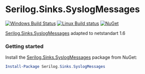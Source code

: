 # Serilog.Sinks.SyslogMessages

[![Windows Build Status](https://ci.appveyor.com/api/projects/status/github/murashovzhen/serilog-sinks-syslog?svg=true)](https://ci.appveyor.com/project/murashovzhen/serilog-sinks-syslog)
[![Linux Build status](https://api.travis-ci.org/murashovzhen/serilog-sinks-syslog.svg)](https://travis-ci.org/murashovzhen/serilog-sinks-syslog)
[![NuGet](https://img.shields.io/nuget/v/Serilog.Sinks.SyslogMessages.Netstandard1.6.svg)](https://www.nuget.org/packages/Serilog.Sinks.SyslogMessages.Netstandard1.6)

[Serilog.Sinks.SyslogMessages](https://www.nuget.org/packages/Serilog.Sinks.SyslogMessages.Netstandard1.6/) adapted to netstandart 1.6

### Getting started

Install the [Serilog.Sinks.SyslogMessages](https://www.nuget.org/packages/Serilog.Sinks.SyslogMessages) package from NuGet:

```powershell
Install-Package Serilog.Sinks.SyslogMessages
```


